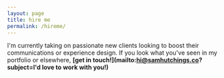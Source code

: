 ```yaml
---
layout: page
title: hire me
permalink: /hireme/
---
```


I'm currently taking on passionate new clients looking to boost their communications or experience design. If you look what you've seen in my portfolio or elsewhere, <strong>[get in touch!](mailto:hi@samhutchings.co?subject=I'd love to work with you!)</strong>